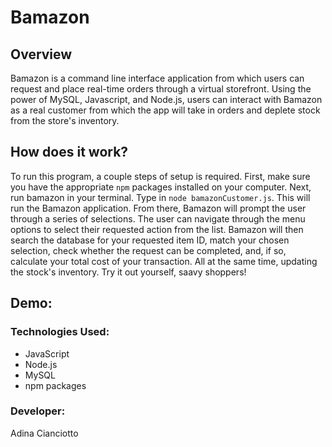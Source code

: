 # Bamazon

## Overview 
Bamazon is a command line interface application from which users can request and place real-time orders through a virtual storefront. Using the power of MySQL, Javascript, and Node.js, users can interact with Bamazon as a real customer from which the app will take in orders and deplete stock from the store's inventory.

## How does it work?
To run this program, a couple steps of setup is required. First, make sure you have the appropriate `npm` packages installed on your computer.
Next, run bamazon in your terminal. Type in `node bamazonCustomer.js`. This will run the Bamazon application. From there, Bamazon will prompt the user through a series of selections. The user can navigate through the menu options to select their requested action from the list. Bamazon will then search the database for your requested item ID, match your chosen selection, check whether the request can be completed, and, if so, calculate your total cost of your transaction. All at the same time, updating the stock's inventory. Try it out yourself, saavy shoppers!

## Demo:



### Technologies Used:
* JavaScript
* Node.js
* MySQL
* npm packages

### Developer:
Adina Cianciotto
